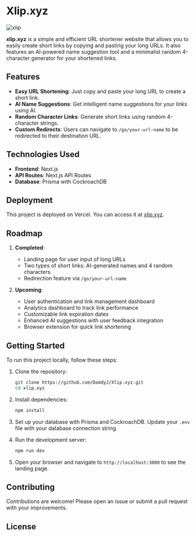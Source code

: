 # Xlip.xyz
![xlip](https://github.com/DamdyJ/Xlip.xyz/assets/152348339/6d6d9e3c-34f6-4df5-88d0-d39125260a32)

**xlip.xyz** is a simple and efficient URL shortener website that allows you to easily create short links by copying and pasting your long URLs. It also features an AI-powered name suggestion tool and a minimalist random 4-character generator for your shortened links.

## Features

- **Easy URL Shortening**: Just copy and paste your long URL to create a short link.
- **AI Name Suggestions**: Get intelligent name suggestions for your links using AI.
- **Random Character Links**: Generate short links using random 4-character strings.
- **Custom Redirects**: Users can navigate to `/go/your-url-name` to be redirected to their destination URL.

## Technologies Used

- **Frontend**: Next.js
- **API Routes**: Next.js API Routes
- **Database**: Prisma with CockroachDB

## Deployment

This project is deployed on Vercel. You can access it at [xlip.xyz](https://xlip.xyz).

## Roadmap

1. **Completed**:
    - Landing page for user input of long URLs
    - Two types of short links: AI-generated names and 4 random characters
    - Redirection feature via `/go/your-url-name`

2. **Upcoming**:
    - User authentication and link management dashboard
    - Analytics dashboard to track link performance
    - Customizable link expiration dates
    - Enhanced AI suggestions with user feedback integration
    - Browser extension for quick link shortening

## Getting Started

To run this project locally, follow these steps:

1. Clone the repository:
   ```bash
   git clone https://github.com/DamdyJ/Xlip.xyz.git
   cd xlip.xyz
   ```

2. Install dependencies:
   ```bash
   npm install
   ```

3. Set up your database with Prisma and CockroachDB. Update your `.env` file with your database connection string.

4. Run the development server:
   ```bash
   npm run dev
   ```

5. Open your browser and navigate to `http://localhost:3000` to see the landing page.

## Contributing

Contributions are welcome! Please open an issue or submit a pull request with your improvements.

## License
